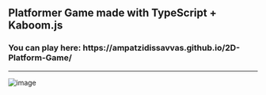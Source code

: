 <h2>Platformer Game made with TypeScript + Kaboom.js</h2>
<h3>You can play here: https://ampatzidissavvas.github.io/2D-Platform-Game/</h3>
<hr>

![image](https://github.com/user-attachments/assets/c7abe7fa-0fe5-4dae-80f4-8291afc9f297)

